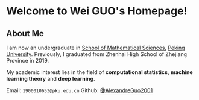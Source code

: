 # Welcome to Wei GUO's Homepage!

## About Me

I am now an undergraduate in [School of Mathematical Sciences](http://www.math.pku.edu.cn), [Peking University](https://pku.edu.cn). Previously, I graduated from Zhenhai High School of Zhejiang Province in 2019. 

My academic interest lies in the field of **computational statistics**, **machine learning theory** and **deep learning**.

Email: `1900010653@pku.edu.cn`
Github: [@AlexandreGuo2001](https://github.com/AlexandreGUO2001)
